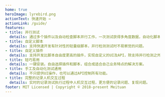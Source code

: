 ```yaml
---
home: true
heroImage: lyrebird.png
actionText: 快速开始 →
actionLink: /guide/
features:
- title: 并行测试
  details: 通过多个插件以及自动检查脚本并行工作，一次测试获得多角度数据，自动化脚本与手工测试并行执行。
- title: 自定义脚本
  details: 支持快速开发有针对性的轻量级脚本，并行检测测试时不易察觉的问题。
- title: 自定义插件
  details: 支持开发比脚本自由度更高的插件，实现自定义的UI及API，除支持并行检测之外，还可以很方便的扩展Lyrebird的能力。
- title: 轻巧易用
  details: 一键安装。自由选择插件和脚本，组合成适合自己业务特点的解决方案。
- title: 手工及自动化测试通用
  details: 不只提供UI操作，也可以通过API控制所有功能。
- title: 完整的记录人机交互过程
  details: 实时的记录测试执行过程中人机交互过程，更方便的记录问题、复现问题。
footer: MIT Licensed | Copyright © 2018-present Meituan
---
```


